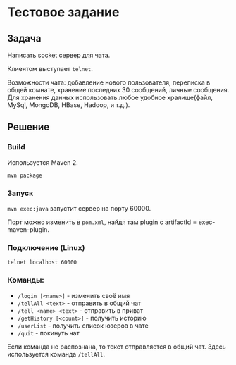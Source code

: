 # Тестовое задание

## Задача

Написать socket сервер для чата. 

Клиентом выступает `telnet`. 

Возможности чата: добавление нового пользователя, переписка в общей комнате, хранение последних 30 сообщений, личные сообщения. Для хранения данных использовать любое удобное хралище(файл, MySql, MongoDB, HBase, Hadoop, и т.д.).

## Решение

### Build

Используется Maven 2.

`mvn package`

### Запуск

`mvn exec:java` запустит сервер на порту 60000.

Порт можно изменить в `pom.xml`, найдя там plugin с artifactId = exec-maven-plugin.

### Подключение (Linux)

`telnet localhost 60000`

### Команды:

* `/login [<name>]` - изменить своё имя
* `/tellAll <text>` - отправить в общий чат
* `/tell <name> <text>` - отправить в приват
* `/getHistory [<count>]` - получить историю
* `/userList` - получить список юзеров в чате
* `/quit` - покинуть чат

Если команда не распознана, то текст отправляется в общий чат. Здесь используется команда `/tellAll`.